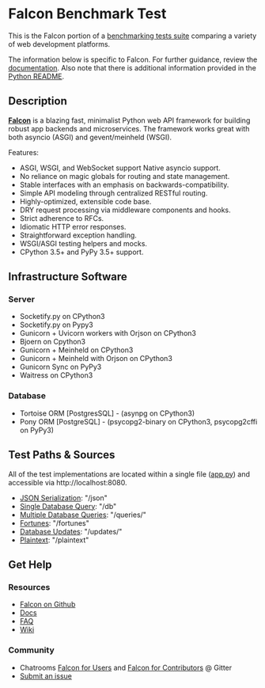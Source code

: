 # Falcon Benchmark Test

This is the Falcon portion of a [benchmarking tests suite](../../) 
comparing a variety of web development platforms.

The information below is specific to Falcon. For further guidance, 
review the [documentation](https://github.com/KhulnaSoft/BenchWeb/wiki). 
Also note that there is additional information provided in 
the [Python README](../).

## Description

[**Falcon**](https://falconframework.org/) is a blazing fast, minimalist Python web API framework for building robust app backends and microservices. The framework works great with both asyncio (ASGI) and gevent/meinheld (WSGI).

Features:
* ASGI, WSGI, and WebSocket support
Native asyncio support.
* No reliance on magic globals for routing and state management.
* Stable interfaces with an emphasis on backwards-compatibility.
* Simple API modeling through centralized RESTful routing.
* Highly-optimized, extensible code base.
* DRY request processing via middleware components and hooks.
* Strict adherence to RFCs.
* Idiomatic HTTP error responses.
* Straightforward exception handling.
* WSGI/ASGI testing helpers and mocks.
* CPython 3.5+ and PyPy 3.5+ support.

## Infrastructure Software

### Server

* Socketify.py on CPython3
* Socketify.py on Pypy3
* Gunicorn + Uvicorn workers with Orjson on CPython3 
* Bjoern on Cpython3
* Gunicorn + Meinheld on CPython3
* Gunicorn + Meinheld with Orjson on CPython3
* Gunicorn Sync on PyPy3
* Waitress on CPython3

### Database

* Tortoise ORM [PostgresSQL] - (asynpg on CPython3)
* Pony ORM [PostgreSQL] - (psycopg2-binary on CPython3, psycopg2cffi on PyPy3)

## Test Paths & Sources

All of the test implementations are located within a single file ([app.py](app.py)) and accessible via http://localhost:8080.

* [JSON Serialization](app.py): "/json"
* [Single Database Query](app.py): "/db"
* [Multiple Database Queries](app.py): "/queries/"
* [Fortunes](app.py): "/fortunes"
* [Database Updates](app.py): "/updates/"
* [Plaintext](app.py): "/plaintext"

## Get Help

### Resources

* [Falcon on Github](https://github.com/falconry/falcon)
* [Docs](https://falcon.readthedocs.io/en/stable/)
* [FAQ](https://falcon.readthedocs.io/en/stable/user/faq.html#faq)
* [Wiki](https://github.com/falconry/falcon/wiki)

### Community

* Chatrooms [Falcon for Users](https://gitter.im/falconry/user) and [Falcon for Contributors](https://gitter.im/falconry/dev) @ Gitter
* [Submit an issue](https://github.com/falconry/falcon/issues)

